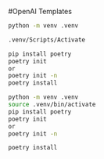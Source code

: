 #OpenAI Templates

```bash
python -m venv .venv

.venv/Scripts/Activate

pip install poetry
poetry init
or 
poetry init -n
poetry install

```

```bash
python -m venv .venv
source .venv/bin/activate
pip install poetry
poetry init
or 
poetry init -n

poetry install
```

